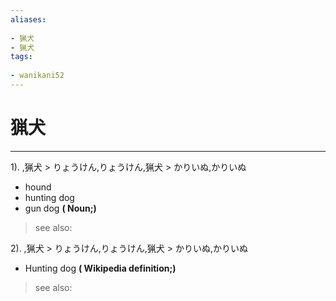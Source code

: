 ```yaml
---
aliases:
    
- 猟犬
- 猟犬
tags:
    
- wanikani52
---
```


# 猟犬
---
1).
,猟犬 > りょうけん,りょうけん,猟犬 > かりいぬ,かりいぬ

- hound
- hunting dog
- gun dog
**( Noun;)**
> see also: 
            
2).
,猟犬 > りょうけん,りょうけん,猟犬 > かりいぬ,かりいぬ

- Hunting dog
**( Wikipedia definition;)**
> see also: 
            